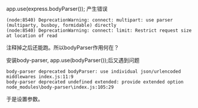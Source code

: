 app.use(express.bodyParser());
产生错误
```
(node:8540) DeprecationWarning: connect: multipart: use parser (multiparty, busboy, formidable) directly
(node:8540) DeprecationWarning: connect: limit: Restrict request size at location of read
```
注释掉之后还能跑。所以bodyParser作用何在？

安装body-parser,
app.use(bodyParser());后又遇到问题
```
body-parser deprecated bodyParser: use individual json/urlencoded middlewares index.js:11:9
body-parser deprecated undefined extended: provide extended option node_modules\body-parser\index.js:105:29
```
于是设置参数。